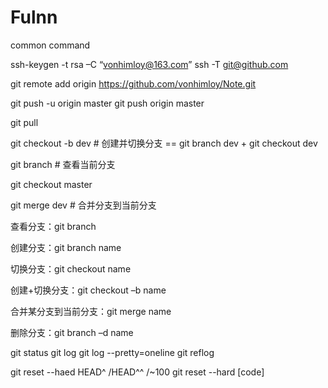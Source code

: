 # Fulnn
common command

ssh-keygen -t rsa –C “vonhimloy@163.com”
ssh -T git@github.com

git remote add origin https://github.com/vonhimloy/Note.git

git push -u origin master
git push origin master

git pull

git checkout -b dev # 创建并切换分支 == git branch dev + git checkout dev

git branch  # 查看当前分支

git checkout master

git merge dev  # 合并分支到当前分支

查看分支：git branch

创建分支：git branch name

切换分支：git checkout name

创建+切换分支：git checkout –b name

合并某分支到当前分支：git merge name

删除分支：git branch –d name

git status
git log
git log --pretty=oneline
git reflog

git reset --haed HEAD^  /HEAD^^   /~100
git reset --hard [code]
